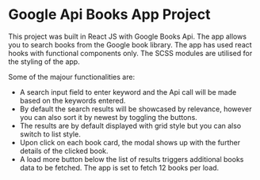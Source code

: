 # Google Api Books App Project

This project was built in React JS with Google Books Api. The app allows you to search books from the Google book library. The app has used react hooks with functional components only. The SCSS modules are utilised for the styling of the app.

Some of the majour functionalities are:

- A search input field to enter keyword and the Api call will be made based on the keywords entered.
- By default the search results will be showcased by relevance, however you can also sort it by newest by toggling the buttons.
- The results are by default displayed with grid style but you can also switch to list style.
- Upon click on each book card, the modal shows up with the further details of the clicked book.
- A load more button below the list of results triggers additional books data to be fetched. The app is set to fetch 12 books per load.
